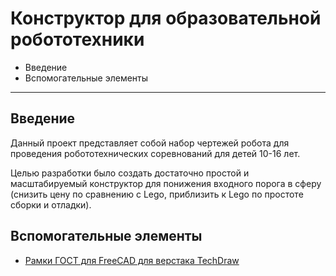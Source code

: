 # Конструктор для образовательной робототехники

* Введение
* Вспомогательные элементы

* * *

## Введение

Данный проект представляет собой набор чертежей робота для проведения
робототехнических соревнований для детей 10-16 лет.

Целью разработки было создать достаточно простой и масштабируемый
конструктор для понижения входного порога в сферу (снизить цену по
сравнению с Lego, приблизить к Lego по простоте сборки и отладки).


## Вспомогательные элементы

* [Рамки ГОСТ для FreeCAD для верстака TechDraw](freecad-techdraw-gost-templates)

